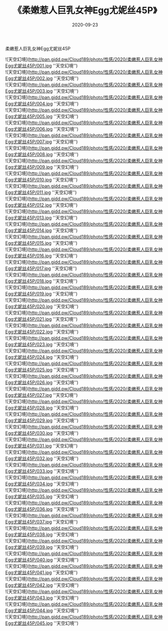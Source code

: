 ﻿---
layout: post
title:  《柔嫩惹人巨乳女神Egg尤妮丝45P》
date:   2020-09-23
img: http://pan.gjdd.pw/Cloud189/photo/性感/2020/柔嫩惹人巨乳女神Egg尤妮丝45P/000.jpg
categories: [美女, 性感, 泳衣]
---

柔嫩惹人巨乳女神Egg尤妮丝45P



![天空幻境](http://pan.gjdd.pw/Cloud189/photo/性感/2020/柔嫩惹人巨乳女神Egg尤妮丝45P/001.jpg ''天空幻境'') <br>
![天空幻境](http://pan.gjdd.pw/Cloud189/photo/性感/2020/柔嫩惹人巨乳女神Egg尤妮丝45P/002.jpg ''天空幻境'') <br>
![天空幻境](http://pan.gjdd.pw/Cloud189/photo/性感/2020/柔嫩惹人巨乳女神Egg尤妮丝45P/003.jpg ''天空幻境'') <br>
![天空幻境](http://pan.gjdd.pw/Cloud189/photo/性感/2020/柔嫩惹人巨乳女神Egg尤妮丝45P/004.jpg ''天空幻境'') <br>
![天空幻境](http://pan.gjdd.pw/Cloud189/photo/性感/2020/柔嫩惹人巨乳女神Egg尤妮丝45P/005.jpg ''天空幻境'') <br>
![天空幻境](http://pan.gjdd.pw/Cloud189/photo/性感/2020/柔嫩惹人巨乳女神Egg尤妮丝45P/006.jpg ''天空幻境'') <br>
![天空幻境](http://pan.gjdd.pw/Cloud189/photo/性感/2020/柔嫩惹人巨乳女神Egg尤妮丝45P/007.jpg ''天空幻境'') <br>
![天空幻境](http://pan.gjdd.pw/Cloud189/photo/性感/2020/柔嫩惹人巨乳女神Egg尤妮丝45P/008.jpg ''天空幻境'') <br>
![天空幻境](http://pan.gjdd.pw/Cloud189/photo/性感/2020/柔嫩惹人巨乳女神Egg尤妮丝45P/009.jpg ''天空幻境'') <br>
![天空幻境](http://pan.gjdd.pw/Cloud189/photo/性感/2020/柔嫩惹人巨乳女神Egg尤妮丝45P/010.jpg ''天空幻境'') <br>
![天空幻境](http://pan.gjdd.pw/Cloud189/photo/性感/2020/柔嫩惹人巨乳女神Egg尤妮丝45P/011.jpg ''天空幻境'') <br>
![天空幻境](http://pan.gjdd.pw/Cloud189/photo/性感/2020/柔嫩惹人巨乳女神Egg尤妮丝45P/012.jpg ''天空幻境'') <br>
![天空幻境](http://pan.gjdd.pw/Cloud189/photo/性感/2020/柔嫩惹人巨乳女神Egg尤妮丝45P/013.jpg ''天空幻境'') <br>
![天空幻境](http://pan.gjdd.pw/Cloud189/photo/性感/2020/柔嫩惹人巨乳女神Egg尤妮丝45P/014.jpg ''天空幻境'') <br>
![天空幻境](http://pan.gjdd.pw/Cloud189/photo/性感/2020/柔嫩惹人巨乳女神Egg尤妮丝45P/015.jpg ''天空幻境'') <br>
![天空幻境](http://pan.gjdd.pw/Cloud189/photo/性感/2020/柔嫩惹人巨乳女神Egg尤妮丝45P/016.jpg ''天空幻境'') <br>
![天空幻境](http://pan.gjdd.pw/Cloud189/photo/性感/2020/柔嫩惹人巨乳女神Egg尤妮丝45P/017.jpg ''天空幻境'') <br>
![天空幻境](http://pan.gjdd.pw/Cloud189/photo/性感/2020/柔嫩惹人巨乳女神Egg尤妮丝45P/018.jpg ''天空幻境'') <br>
![天空幻境](http://pan.gjdd.pw/Cloud189/photo/性感/2020/柔嫩惹人巨乳女神Egg尤妮丝45P/019.jpg ''天空幻境'') <br>
![天空幻境](http://pan.gjdd.pw/Cloud189/photo/性感/2020/柔嫩惹人巨乳女神Egg尤妮丝45P/020.jpg ''天空幻境'') <br>
![天空幻境](http://pan.gjdd.pw/Cloud189/photo/性感/2020/柔嫩惹人巨乳女神Egg尤妮丝45P/021.jpg ''天空幻境'') <br>
![天空幻境](http://pan.gjdd.pw/Cloud189/photo/性感/2020/柔嫩惹人巨乳女神Egg尤妮丝45P/022.jpg ''天空幻境'') <br>
![天空幻境](http://pan.gjdd.pw/Cloud189/photo/性感/2020/柔嫩惹人巨乳女神Egg尤妮丝45P/023.jpg ''天空幻境'') <br>
![天空幻境](http://pan.gjdd.pw/Cloud189/photo/性感/2020/柔嫩惹人巨乳女神Egg尤妮丝45P/024.jpg ''天空幻境'') <br>
![天空幻境](http://pan.gjdd.pw/Cloud189/photo/性感/2020/柔嫩惹人巨乳女神Egg尤妮丝45P/025.jpg ''天空幻境'') <br>
![天空幻境](http://pan.gjdd.pw/Cloud189/photo/性感/2020/柔嫩惹人巨乳女神Egg尤妮丝45P/026.jpg ''天空幻境'') <br>
![天空幻境](http://pan.gjdd.pw/Cloud189/photo/性感/2020/柔嫩惹人巨乳女神Egg尤妮丝45P/027.jpg ''天空幻境'') <br>
![天空幻境](http://pan.gjdd.pw/Cloud189/photo/性感/2020/柔嫩惹人巨乳女神Egg尤妮丝45P/028.jpg ''天空幻境'') <br>
![天空幻境](http://pan.gjdd.pw/Cloud189/photo/性感/2020/柔嫩惹人巨乳女神Egg尤妮丝45P/029.jpg ''天空幻境'') <br>
![天空幻境](http://pan.gjdd.pw/Cloud189/photo/性感/2020/柔嫩惹人巨乳女神Egg尤妮丝45P/030.jpg ''天空幻境'') <br>
![天空幻境](http://pan.gjdd.pw/Cloud189/photo/性感/2020/柔嫩惹人巨乳女神Egg尤妮丝45P/031.jpg ''天空幻境'') <br>
![天空幻境](http://pan.gjdd.pw/Cloud189/photo/性感/2020/柔嫩惹人巨乳女神Egg尤妮丝45P/032.jpg ''天空幻境'') <br>
![天空幻境](http://pan.gjdd.pw/Cloud189/photo/性感/2020/柔嫩惹人巨乳女神Egg尤妮丝45P/033.jpg ''天空幻境'') <br>
![天空幻境](http://pan.gjdd.pw/Cloud189/photo/性感/2020/柔嫩惹人巨乳女神Egg尤妮丝45P/034.jpg ''天空幻境'') <br>
![天空幻境](http://pan.gjdd.pw/Cloud189/photo/性感/2020/柔嫩惹人巨乳女神Egg尤妮丝45P/035.jpg ''天空幻境'') <br>
![天空幻境](http://pan.gjdd.pw/Cloud189/photo/性感/2020/柔嫩惹人巨乳女神Egg尤妮丝45P/036.jpg ''天空幻境'') <br>
![天空幻境](http://pan.gjdd.pw/Cloud189/photo/性感/2020/柔嫩惹人巨乳女神Egg尤妮丝45P/037.jpg ''天空幻境'') <br>
![天空幻境](http://pan.gjdd.pw/Cloud189/photo/性感/2020/柔嫩惹人巨乳女神Egg尤妮丝45P/038.jpg ''天空幻境'') <br>
![天空幻境](http://pan.gjdd.pw/Cloud189/photo/性感/2020/柔嫩惹人巨乳女神Egg尤妮丝45P/039.jpg ''天空幻境'') <br>
![天空幻境](http://pan.gjdd.pw/Cloud189/photo/性感/2020/柔嫩惹人巨乳女神Egg尤妮丝45P/040.jpg ''天空幻境'') <br>
![天空幻境](http://pan.gjdd.pw/Cloud189/photo/性感/2020/柔嫩惹人巨乳女神Egg尤妮丝45P/041.jpg ''天空幻境'') <br>
![天空幻境](http://pan.gjdd.pw/Cloud189/photo/性感/2020/柔嫩惹人巨乳女神Egg尤妮丝45P/042.jpg ''天空幻境'') <br>
![天空幻境](http://pan.gjdd.pw/Cloud189/photo/性感/2020/柔嫩惹人巨乳女神Egg尤妮丝45P/043.jpg ''天空幻境'') <br>
![天空幻境](http://pan.gjdd.pw/Cloud189/photo/性感/2020/柔嫩惹人巨乳女神Egg尤妮丝45P/044.jpg ''天空幻境'') <br>
![天空幻境](http://pan.gjdd.pw/Cloud189/photo/性感/2020/柔嫩惹人巨乳女神Egg尤妮丝45P/045.jpg ''天空幻境'') <br>